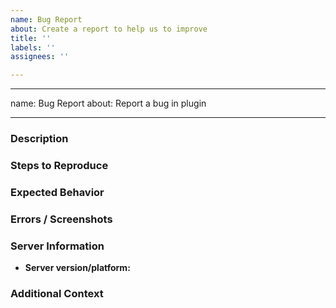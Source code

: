 ```yaml
---
name: Bug Report
about: Create a report to help us to improve
title: ''
labels: ''
assignees: ''

---
```


---
name: Bug Report
about: Report a bug in plugin

---
### Description
<!--- What happened? --->

### Steps to Reproduce
<!--- What did you do to make it happen? Provide as accurate instructions as possible! --->

### Expected Behavior
<!--- What should have happened? --->

### Errors / Screenshots
<!--- Console errors and screenshots of visual bugs in game, if you have any --->

<!---
If you have console errors, copy them to a paste service which won't delete them.
DON'T use Hastebin!
--->

<!--
Screenshots of bugs visible in-game can also be attached.
--->

### Server Information
* **Server version/platform:** <!-- /version -->

### Additional Context
<!--- Anything you'd like to add? This can be left empty. --->
